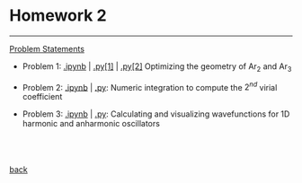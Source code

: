 # Homework 2
------------------------
[Problem Statements](./homework_2_numerics.pdf)

- Problem 1: [.ipynb](./optimize_Ar.ipynb) | [.py[1]](optimize_argon_dimer.py) | [.py[2]](optimize_argon_trimer.py) Optimizing the geometry of $\text{Ar}_2$ and $\text{Ar}_3$

- Problem 2: [.ipynb](./compute_b2v.ipynb) | [.py](compute_b2v.py): Numeric integration to compute the $2^{nd}$ virial coefficient

- Problem 3: [.ipynb](./oscillators.ipynb) | [.py](oscillator.py): Calculating and visualizing wavefunctions for 1D harmonic and anharmonic oscillators

<br><br><br>
[back](../README.md)
